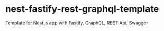 # nest-fastify-rest-graphql-template
Template for Nest.js app with Fastify, GraphQL, REST Api, Swagger
